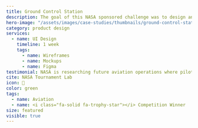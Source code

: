 ```yaml
---
title: Ground Control Station
description: The goal of this NASA sponsored challenge was to design an effective interface for simultaneously managing multiple autonomous vehicles.
hero-image: "/assets/images/case-studies/thumbnails/ground-control-station-thumbnail.png"
category: product design
services:
  - name: UI Design
    timeline: 1 week
    tags:
      - name: Wireframes
      - name: Mockups
      - name: Figma
testimonial: NASA is researching future aviation operations where pilots will simultaneously control multiple aircraft remotely
cite: NASA Tournament Lab
icon: 🛫
color: green
tags:
  - name: Aviation
  - name: <i class="fa-solid fa-trophy-star"></i> Competition Winner
size: featured
visible: true
---
```

